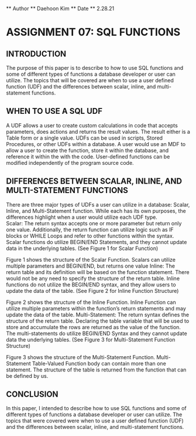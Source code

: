 ** Author ** Daehoon Kim
** Date ** 2.28.21

# ASSIGNMENT 07: SQL FUNCTIONS 
## INTRODUCTION
The purpose of this paper is to describe to how to use SQL functions and some of different types of functions a database developer or user can utilize.  The topics that will be covered are when to use a user defined function (UDF) and the differences between scalar, inline, and multi-statement functions.  

## WHEN TO USE A SQL UDF
A UDF allows a user to create custom calculations in code that accepts parameters, does actions and returns the result values. The result either is a Table form or a single value. UDFs can be used in scripts, Stored Procedures, or other UDFs within a database.  A user would use an MDF to allow a user to create the function, store it within the database, and reference it within the with the code. User-defined functions can be modified independently of the program source code.

## DIFFERENCES BETWEEN SCALAR, INLINE, AND MULTI-STATEMENT FUNCTIONS
There are three major types of UDFs a user can utilize in a database: Scalar, Inline, and Multi-Statement function. While each has its own purposes, the differences highlight when a user would utilize each UDF type.  
Scalar: The return syntax accepts one or more parameter but return only one value.  Additionally, the return function can utilize logic such as IF blocks or WHILE Loops and refer to other functions within the syntax.  Scalar functions do utilize BEGIN/END Statements, and they cannot update data in the underlying tables. (See Figure 1 for Scalar Function)
 
Figure 1 shows the structure of the Scalar Function.  Scalars can utilize multiple parameters and BEGIN/END, but returns one value
Inline: The return table and its definition will be based on the function statement.  There would not be any need to specify the structure of the return table.  Inline functions do not utilize the BEGIN/END syntax, and they allow users to update the data of the table. (See Figure 2 for Inline Function Structure)
 
Figure 2 shows the structure of the Inline Function.  Inline Function can utilize multiple parameters within the function’s return statements and may update the data of the table.
Multi-Statement: The return syntax defines the structure of the return table.  Declaring the table variable that will be used to store and accumulate the rows are returned as the value of the function.   The multi-statements do utilize BEGIN/END Syntax and they cannot update data the underlying tables. (See Figure 3 for Multi-Statement Function Structure)
 
Figure 3 shows the structure of the Multi-Statement Function. Multi-Statement Table-Valued Function body can contain more than one statement. The structure of the table is returned from the function that can be defined by us.  

## CONCLUSION
In this paper, I intended to describe how to use SQL functions and some of different types of functions a database developer or user can utilize.  The topics that were covered were when to use a user defined function (UDF) and the differences between scalar, inline, and multi-statement functions.  
